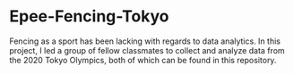 # Epee-Fencing-Tokyo
Fencing as a sport has been lacking with regards to data analytics. In this project, I led a group of fellow classmates to collect and analyze data from the 2020 Tokyo Olympics, both of which can be found in this repository.
